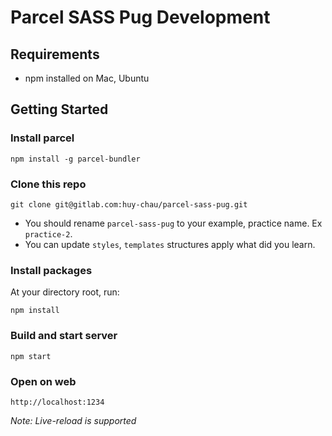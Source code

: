 # Parcel SASS Pug Development

## Requirements

- npm installed on Mac, Ubuntu

## Getting Started

### Install parcel
```
npm install -g parcel-bundler
```

### Clone this repo
```
git clone git@gitlab.com:huy-chau/parcel-sass-pug.git
```

- You should rename `parcel-sass-pug` to your example, practice name. Ex `practice-2`.
- You can update `styles`, `templates` structures apply what did you learn.

### Install packages

At your directory root, run:
```
npm install
```

### Build and start server
```
npm start
```

### Open on web
```
http://localhost:1234
```

*Note: Live-reload is supported*
